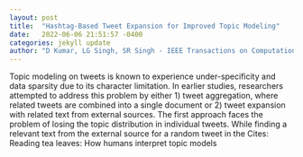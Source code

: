 ```yaml
---
layout: post
title:  "Hashtag-Based Tweet Expansion for Improved Topic Modeling"
date:   2022-06-06 21:51:57 -0400
categories: jekyll update
author: "D Kumar, LG Singh, SR Singh - IEEE Transactions on Computational Social Systems, 2022"
---
```

Topic modeling on tweets is known to experience under-specificity and data sparsity due to its character limitation. In earlier studies, researchers attempted to address this problem by either 1) tweet aggregation, where related tweets are combined into a single document or 2) tweet expansion with related text from external sources. The first approach faces the problem of losing the topic distribution in individual tweets. While finding a relevant text from the external source for a random tweet in the  Cites: Reading tea leaves: How humans interpret topic models